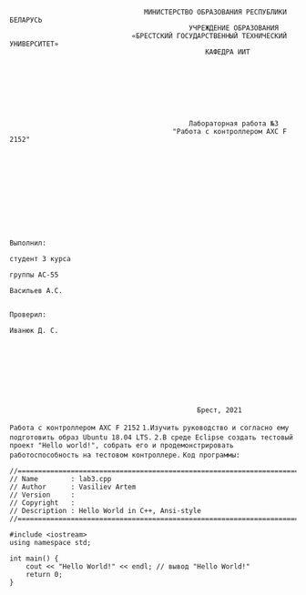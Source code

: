                                      МИНИСТЕРСТВО ОБРАЗОВАНИЯ РЕСПУБЛИКИ БЕЛАРУСЬ
                                                УЧРЕЖДЕНИЕ ОБРАЗОВАНИЯ 
                                  «БРЕСТСКИЙ ГОСУДАРСТВЕННЫЙ ТЕХНИЧЕСКИЙ УНИВЕРСИТЕТ»
                                                    КАФЕДРА ИИТ








                                                Лабораторная работа №3
                                            "Работа с контроллером AXC F 2152"











                                                                                Выполнил:
                                                                                студент 3 курса
                                                                                группы АС-55
                                                                                Васильев А.С.

                                                                                Проверил:
                                                                                Иванюк Д. С.









                                                  Брест, 2021  


```Работа с контроллером AXC F 2152```
```1.Изучить руководство и согласно ему подготовить образ Ubuntu 18.04 LTS.```
```2.В среде Eclipse создать тестовый проект "Hello world!", собрать его и продемонстрировать работоспособность на тестовом контроллере.```
```Код программы:```
```    
//============================================================================
// Name        : lab3.cpp
// Author      : Vasiliev Artem
// Version     :
// Copyright   : 
// Description : Hello World in C++, Ansi-style
//============================================================================

#include <iostream>
using namespace std;

int main() {
	cout << "Hello World!" << endl; // вывод "Hello World!"
	return 0;
}


```
                        